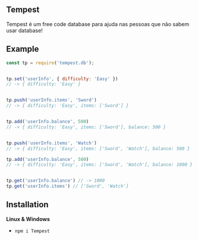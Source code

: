 ## Tempest


Tempest é um free code database para ajuda nas pessoas que não sabem usar database!


## Example


```js
const tp = require('tempest.db');


tp.set('userInfo', { difficulty: 'Easy' })
// -> { difficulty: 'Easy' }


tp.push('userInfo.items', 'Sword')
// -> { difficulty: 'Easy', items: ['Sword'] }


tp.add('userInfo.balance', 500)
// -> { difficulty: 'Easy', items: ['Sword'], balance: 500 }


tp.push('userInfo.items', 'Watch')
// -> { difficulty: 'Easy', items: ['Sword', 'Watch'], balance: 500 }

tp.add('userInfo.balance', 500)
// -> { difficulty: 'Easy', items: ['Sword', 'Watch'], balance: 1000 }


tp.get('userInfo.balance') // -> 1000
tp.get('userInfo.items') // ['Sword', 'Watch']
```

## Installation



**Linux & Windows**
- `npm i Tempest`
